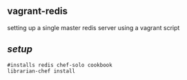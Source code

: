 vagrant-redis
-------

setting up a single master redis server using a vagrant script

*setup*
-------
  
    #installs redis chef-solo cookbook
    librarian-chef install
